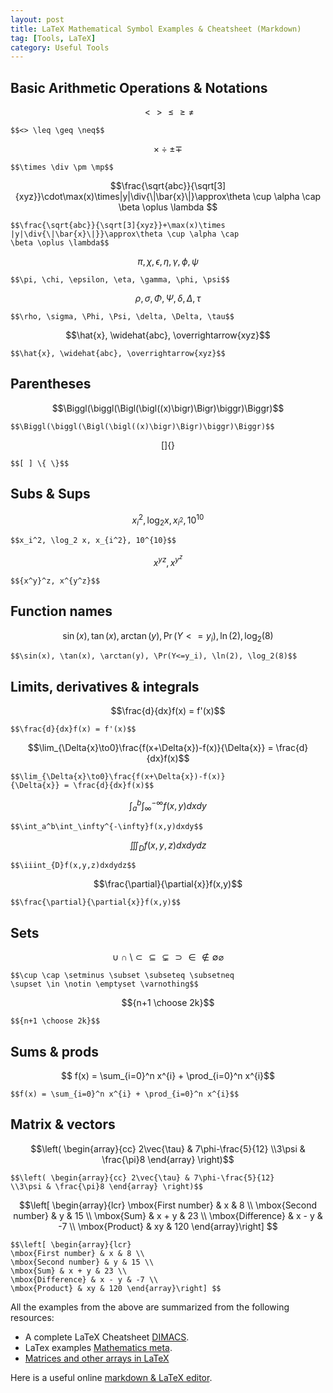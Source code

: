 ```yaml
---
layout: post
title: LaTeX Mathematical Symbol Examples & Cheatsheet (Markdown)
tag: [Tools, LaTeX]
category: Useful Tools
---
```



## Basic Arithmetic Operations & Notations

$$<> \leq \geq \neq$$

```
$$<> \leq \geq \neq$$
```

$$\times \div \pm \mp$$

```
$$\times \div \pm \mp$$
```

$$\frac{\sqrt{abc}}{\sqrt[3]{xyz}}\cdot\max(x)\times|y|\div{\|\bar{x}\|}\approx\theta \cup \alpha \cap \beta \oplus \lambda $$

```
$$\frac{\sqrt{abc}}{\sqrt[3]{xyz}}+\max(x)\times
|y|\div{\|\bar{x}\|}}\approx\theta \cup \alpha \cap
\beta \oplus \lambda$$
```

$$\pi, \chi, \epsilon, \eta, \gamma,\phi, \psi$$

```
$$\pi, \chi, \epsilon, \eta, \gamma, \phi, \psi$$
```

$$\rho, \sigma, \Phi, \Psi, \delta, \Delta, \tau$$

```
$$\rho, \sigma, \Phi, \Psi, \delta, \Delta, \tau$$
```

$$\hat{x}, \widehat{abc}, \overrightarrow{xyz}$$

```
$$\hat{x}, \widehat{abc}, \overrightarrow{xyz}$$
```

## Parentheses
$$\Biggl(\biggl(\Bigl(\bigl((x)\bigr)\Bigr)\biggr)\Biggr)$$

```
$$\Biggl(\biggl(\Bigl(\bigl((x)\bigr)\Bigr)\biggr)\Biggr)$$
```

$$[ ] \{ \}$$

```
$$[ ] \{ \}$$
```

## Subs & Sups

$$x_i^2, \log_2 x, x_{i^2}, 10^{10}$$

```
$$x_i^2, \log_2 x, x_{i^2}, 10^{10}$$
```

$${x^y}^z,x^{y^z}$$

```
$${x^y}^z, x^{y^z}$$
```

## Function names
$$\sin(x), \tan(x), \arctan(y), \Pr(Y<=y_i), \ln(2), \log_2(8)$$

```
$$\sin(x), \tan(x), \arctan(y), \Pr(Y<=y_i), \ln(2), \log_2(8)$$
```


## Limits, derivatives & integrals
$$\frac{d}{dx}f(x) = f'(x)$$

```
$$\frac{d}{dx}f(x) = f'(x)$$
```

$$\lim_{\Delta{x}\to0}\frac{f(x+\Delta{x})-f(x)}{\Delta{x}} = \frac{d}{dx}f(x)$$

```
$$\lim_{\Delta{x}\to0}\frac{f(x+\Delta{x})-f(x)}
{\Delta{x}} = \frac{d}{dx}f(x)$$
```

$$\int_a^b\int_\infty^{-\infty}f(x,y)dxdy$$

```
$$\int_a^b\int_\infty^{-\infty}f(x,y)dxdy$$
```

$$\iiint_{D}f(x,y,z)dxdydz$$

```
$$\iiint_{D}f(x,y,z)dxdydz$$
```

$$\frac{\partial}{\partial{x}}f(x,y)$$

```
$$\frac{\partial}{\partial{x}}f(x,y)$$
```

## Sets
$$\cup \cap \setminus \subset \subseteq \subsetneq \supset \in \notin \emptyset \varnothing$$

```
$$\cup \cap \setminus \subset \subseteq \subsetneq
\supset \in \notin \emptyset \varnothing$$
```

$${n+1 \choose 2k}$$

```
$${n+1 \choose 2k}$$
```

## Sums & prods
$$ f(x) = \sum_{i=0}^n x^{i} + \prod_{i=0}^n x^{i}$$

```
$$f(x) = \sum_{i=0}^n x^{i} + \prod_{i=0}^n x^{i}$$
```


## Matrix & vectors
$$\left( \begin{array}{cc} 2\vec{\tau} & 7\phi-\frac{5}{12} \\3\psi & \frac{\pi}8 \end{array} \right)$$

```
$$\left( \begin{array}{cc} 2\vec{\tau} & 7\phi-\frac{5}{12}
\\3\psi & \frac{\pi}8 \end{array} \right)$$
```

$$\left[ \begin{array}{lcr}
\mbox{First number} & x & 8 \\
\mbox{Second number} & y & 15 \\
\mbox{Sum} & x + y & 23 \\
\mbox{Difference} & x - y & -7 \\
\mbox{Product} & xy & 120 \end{array}\right] $$

```
$$\left[ \begin{array}{lcr}
\mbox{First number} & x & 8 \\
\mbox{Second number} & y & 15 \\
\mbox{Sum} & x + y & 23 \\
\mbox{Difference} & x - y & -7 \\
\mbox{Product} & xy & 120 \end{array}\right] $$
```

All the examples from the above are summarized from the following resources:
- A complete LaTeX Cheatsheet [DIMACS](http://reu.dimacs.rutgers.edu/Symbols.pdf).
- LaTex examples [Mathematics meta](https://math.meta.stackexchange.com/questions/5020/mathjax-basic-tutorial-and-quick-reference).
- [Matrices and other arrays in LaTeX](http://www.maths.tcd.ie/~dwilkins/LaTeXPrimer/Matrices.html)

Here is a useful online [markdown & LaTeX editor](https://upmath.me/).

